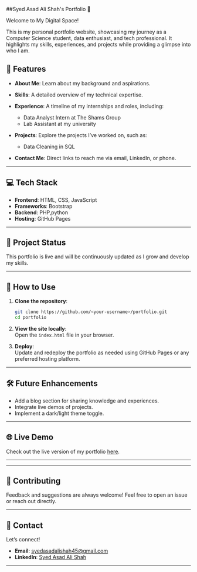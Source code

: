 ##Syed Asad Ali Shah's Portfolio 🌟

Welcome to My Digital Space!

This is my personal portfolio website, showcasing my journey as a Computer Science student, data enthusiast, and tech professional. It highlights my skills, experiences, and projects while providing a glimpse into who I am.



## 🚀 Features  
- **About Me**: Learn about my background and aspirations.  
- **Skills**: A detailed overview of my technical expertise.  
- **Experience**: A timeline of my internships and roles, including:  
  - Data Analyst Intern at The Shams Group  
  - Lab Assistant at my university  
- **Projects**: Explore the projects I’ve worked on, such as:  
  - Data Cleaning in SQL  
  
- **Contact Me**: Direct links to reach me via email, LinkedIn, or phone.  

---

## 💻 Tech Stack  
- **Frontend**: HTML, CSS, JavaScript  
- **Frameworks**:  Bootstrap
- **Backend**: PHP,python 
- **Hosting**: GitHub Pages  

---

## 🌟 Project Status  
This portfolio is live and will be continuously updated as I grow and develop my skills.  

---

## 📖 How to Use  
1. **Clone the repository**:  
   ```bash
   git clone https://github.com/<your-username>/portfolio.git
   cd portfolio
   ```  

2. **View the site locally**:  
   Open the `index.html` file in your browser.  

3. **Deploy**:  
   Update and redeploy the portfolio as needed using GitHub Pages or any preferred hosting platform.  

---

## 🛠 Future Enhancements  
- Add a blog section for sharing knowledge and experiences.  
- Integrate live demos of projects.  
- Implement a dark/light theme toggle.  

---

## 🌐 Live Demo  
Check out the live version of my portfolio [here](https://<your-username>.github.io/portfolio).  

---



---

## 🤝 Contributing  
Feedback and suggestions are always welcome! Feel free to open an issue or reach out directly.  

---


## 📧 Contact  
Let’s connect!  
- **Email**: [syedasadalishah45@gmail.com](mailto:syedasadalishah45@gmail.com)  
- **LinkedIn**: [Syed Asad Ali Shah](https://linkedin.com/in/syedasadalishah)  
  

---
